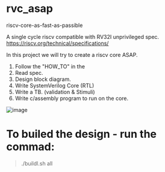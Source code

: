# rvc_asap
riscv-core-as-fast-as-passible

A single cycle riscv compatible with RV32I unprivileged spec.  
https://riscv.org/technical/specifications/


In this project we will try to create a riscv core ASAP.
1. Follow the "HOW_TO" in the 
2. Read spec.
3. Design block diagram.
4. Write SystemVerilog Core (RTL)
5. Write a TB. (validation & Stimuli)
6. Write c/assembly  program to run on the core.

![image](https://user-images.githubusercontent.com/81047407/144105078-72bd7baa-60a2-4b69-9d82-fe7698a0cf07.png)



# To builed the design - run the commad:
> ./buildl.sh all

